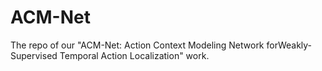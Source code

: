 # ACM-Net
The repo of our "ACM-Net: Action Context Modeling Network forWeakly-Supervised Temporal Action Localization" work.
